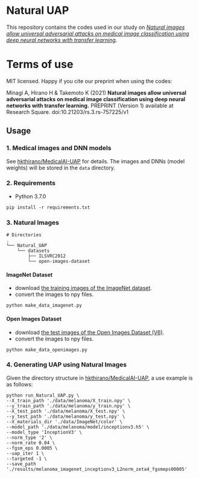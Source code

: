 # Natural UAP

This repository contains the codes used in our study on [*Natural images allow universal adversarial attacks on medical image classification using deep neural networks with transfer learning*](https://doi.org/10.21203/rs.3.rs-757225/v1).

# Terms of use

MIT licensed. Happy if you cite our preprint when using the codes:

Minagi A, Hirano H & Takemoto K (2021) **Natural images allow universal adversarial attacks on medical image classification using deep neural networks with transfer learning.** PREPRINT (Version 1) available at Research Square. doi:10.21203/rs.3.rs-757225/v1

## Usage

### 1. Medical images and DNN models
See [hkthirano/MedicalAI-UAP](https://github.com/hkthirano/MedicalAI-UAP) for details. The images and DNNs (model weights) will be stored in the `data` directory.

### 2. Requirements
* Python 3.7.0
```
pip install -r requirements.txt
```

### 3. Natural Images
```
# Directories
.
└── Natural_UAP
    └── datasets
        ├── ILSVRC2012
        └── open-images-dataset
```

#### ImageNet Dataset
* download [the training images of the ImageNet dataset](https://www.image-net.org/download.php).
* convert the images to npy files.
```
python make_data_imagenet.py 
```

#### Open Images Dataset
* download [the test images of the Open Images Dataset (V6)](https://storage.googleapis.com/openimages/web/download.html).
* convert the images to npy files.
```
python make_data_openimages.py 
```

### 4. Generating UAP using Natural Images
Given the directory structure in [hkthirano/MedicalAI-UAP](https://github.com/hkthirano/MedicalAI-UAP), a use example is as follows:

```
python run_Natural_UAP.py \
--X_train_path './data/melanoma/X_train.npy' \
--y_train_path './data/melanoma/y_train.npy' \
--X_test_path './data/melanoma/X_test.npy' \
--y_test_path './data/melanoma/y_test.npy' \
--X_materials_dir './data/ImageNet/color' \
--model_path './data/melanoma/model/inceptionv3.h5' \
--model_type 'InceptionV3' \
--norm_type '2' \
--norm_rate 0.04 \
--fgsm_eps 0.0005 \
--uap_iter 1 \
--targeted -1 \
--save_path './results/melanoma_imagenet_inceptionv3_L2norm_zeta4_fgsmeps00005'
```

